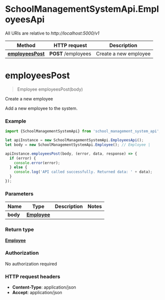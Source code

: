 # SchoolManagementSystemApi.EmployeesApi

All URIs are relative to *http://localhost:5000/v1*

Method | HTTP request | Description
------------- | ------------- | -------------
[**employeesPost**](EmployeesApi.md#employeesPost) | **POST** /employees | Create a new employee

<a name="employeesPost"></a>
# **employeesPost**
> Employee employeesPost(body)

Create a new employee

Add a new employee to the system.

### Example
```javascript
import {SchoolManagementSystemApi} from 'school_management_system_api';

let apiInstance = new SchoolManagementSystemApi.EmployeesApi();
let body = new SchoolManagementSystemApi.Employee(); // Employee | 

apiInstance.employeesPost(body, (error, data, response) => {
  if (error) {
    console.error(error);
  } else {
    console.log('API called successfully. Returned data: ' + data);
  }
});
```

### Parameters

Name | Type | Description  | Notes
------------- | ------------- | ------------- | -------------
 **body** | [**Employee**](Employee.md)|  | 

### Return type

[**Employee**](Employee.md)

### Authorization

No authorization required

### HTTP request headers

 - **Content-Type**: application/json
 - **Accept**: application/json

